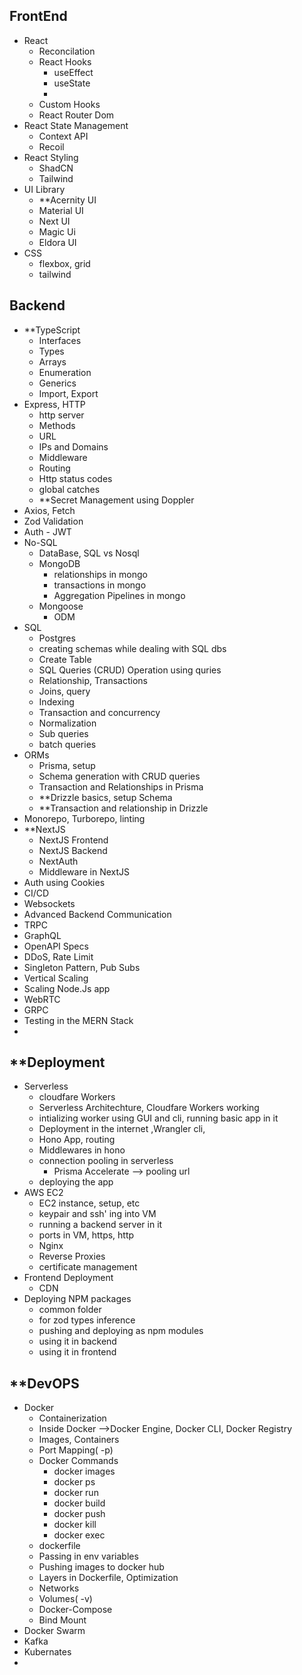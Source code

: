 ## **FrontEnd**
- React
	- Reconcilation
	- React Hooks
		- useEffect
		- useState
		- 
	- Custom Hooks
	- React Router Dom
- React State Management 
	- Context API
	- Recoil
- React Styling
	- ShadCN
	- Tailwind
- UI Library
	- **Acernity UI
	- Material UI
	- Next UI
	- Magic Ui
	- Eldora UI
- CSS
	- flexbox, grid
	- tailwind

## **Backend**
- **TypeScript
	-  Interfaces
	- Types
	- Arrays 
	- Enumeration
	- Generics 
	- Import, Export
- Express, HTTP
	- http server
	- Methods
	- URL
	- IPs and Domains
	- Middleware
	- Routing
	- Http status codes
	- global catches
	- **Secret Management using Doppler
- Axios, Fetch
- Zod Validation
- Auth - JWT
- No-SQL
	- DataBase, SQL vs Nosql
	- MongoDB
		- relationships in mongo
		- transactions in mongo
		- Aggregation Pipelines in mongo
	- Mongoose
		- ODM
- SQL
	- Postgres
	- creating schemas while dealing with SQL dbs
	- Create Table
	- SQL Queries (CRUD) Operation using quries
	- Relationship, Transactions
	- Joins, query
	- Indexing
	- Transaction and concurrency 
	- Normalization
	- Sub queries
	- batch queries
- ORMs
	- Prisma, setup
	- Schema generation with CRUD queries
	- Transaction and Relationships in Prisma
	- **Drizzle basics, setup Schema
	- **Transaction and relationship in Drizzle
- Monorepo, Turborepo, linting
- **NextJS
	- NextJS Frontend
	- NextJS Backend
	- NextAuth
	- Middleware in NextJS
- Auth using Cookies
- CI/CD
- Websockets
- Advanced Backend Communication
- TRPC
- GraphQL
- OpenAPI Specs
- DDoS, Rate Limit 
- Singleton Pattern, Pub Subs
- Vertical Scaling
- Scaling Node.Js app
- WebRTC
- GRPC
- Testing in the MERN Stack
- 


## **Deployment
- Serverless
	- cloudfare Workers
	- Serverless Architechture, Cloudfare Workers working
	- intializing worker using GUI and cli, running basic app in it
	- Deployment in the internet ,Wrangler cli, 
	- Hono App, routing
	- Middlewares in hono
	- connection pooling in serverless
		- Prisma Accelerate --> pooling url
	- deploying the app
- AWS EC2
	- EC2 instance, setup, etc
	- keypair and ssh' ing into VM
	- running a backend server in it
	- ports in VM, https, http
	- Nginx
	- Reverse Proxies
	- certificate management
- Frontend Deployment
	- CDN
- Deploying NPM packages
	- common folder 
	- for zod  types inference 
	- pushing and deploying as npm modules
	- using it in backend
	- using it in frontend

## **DevOPS
- Docker
	- Containerization
	- Inside Docker -->Docker Engine, Docker CLI, Docker Registry
	- Images, Containers
	- Port Mapping( -p)
	- Docker Commands
		- docker images
		- docker ps
		- docker run 
		- docker build
		- docker push 
		- docker kill
		- docker exec 
	- dockerfile
	- Passing in env variables
	- Pushing images to docker hub
	- Layers in Dockerfile, Optimization
	- Networks 
	- Volumes( -v)
	- Docker-Compose
	- Bind Mount
- Docker Swarm
- Kafka
- Kubernates
- 


